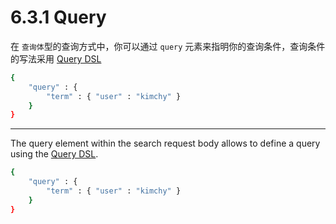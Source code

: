 # 6.3.1 Query

在 `查询体`型的查询方式中，你可以通过 `query` 元素来指明你的查询条件，查询条件的写法采用 [Query DSL](https://www.elastic.co/guide/en/elasticsearch/reference/current/query-dsl.html)

```bash
{
    "query" : {
        "term" : { "user" : "kimchy" }
    }
}
```

***

The query element within the search request body allows to define a query using the [Query DSL](https://www.elastic.co/guide/en/elasticsearch/reference/current/query-dsl.html).

```bash
{
    "query" : {
        "term" : { "user" : "kimchy" }
    }
}
```
